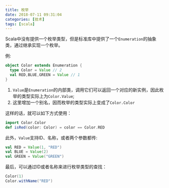 ```yaml
---
title: 枚举
date: 2018-07-11 09:31:04
categories: [技术]
tags: [scala]
---
```

Scala中没有提供一个枚举类型，但是标准库中提供了一个`Enumeration`的抽象类，通过继承实现一个枚举。

例:
```scala
object Color extends Enumeration {
  type Color = Value // 2
  val RED,BLUE,GREEN = Value // 1
}
```
<!--more-->
1. `Value`是`Enumeration`的内部类，调用它们可以返回一个对应的新实例，因此枚举的类型实际上为`Color.Value`;
2. 这里增加一个别名，因而枚举的类型实际上变成了`Color.Color`

这样的话，就可以如下方式使用：
```scala
import Color.Color
def isRed(color: Color) = color == Color.RED
```

此外，`Value`支持ID、名称，或者两个参数都传:
```scala
val RED = Value(1, "RED")
val BLUE = Value(2)
val GREEN = Value("GREEN")
```

最后，可以通过ID或者名称来进行枚举类型的查找：
```scala
Color(1)
Color.withName("RED")
```

